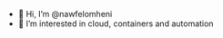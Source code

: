 - 👋 Hi, I’m @nawfelomheni
- 👀 I’m interested in cloud, containers and automation

<!---
nawfelomheni/nawfelomheni is a ✨ special ✨ repository because its `README.md` (this file) appears on your GitHub profile.
You can click the Preview link to take a look at your changes.
--->
